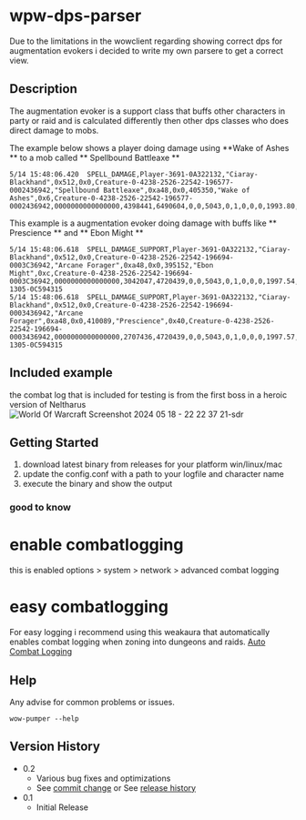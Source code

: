 # wpw-dps-parser

Due to the limitations in the wowclient regarding showing correct dps for augmentation evokers i decided to write my 
own parsere to get a correct view.

## Description

The augmentation evoker is a support class that buffs other characters in party or raid and is calculated differently then other dps classes
who does direct damage to mobs.

The example below shows a player doing damage using  **Wake of Ashes ** to a mob called ** Spellbound Battleaxe **
```
5/14 15:48:06.420  SPELL_DAMAGE,Player-3691-0A322132,"Ciaray-Blackhand",0x512,0x0,Creature-0-4238-2526-22542-196577-0002436942,"Spellbound Battleaxe",0xa48,0x0,405350,"Wake of Ashes",0x6,Creature-0-4238-2526-22542-196577-0002436942,0000000000000000,4398441,6490604,0,0,5043,0,1,0,0,0,1993.80,-2897.95,2097,0.0000,70,97807,47710,-1,6,0,0,0,1,nil,nil
```

This example is a augmentation evoker doing damage with buffs like ** Prescience ** and ** Ebon Might ** 
```
5/14 15:48:06.618  SPELL_DAMAGE_SUPPORT,Player-3691-0A322132,"Ciaray-Blackhand",0x512,0x0,Creature-0-4238-2526-22542-196694-0003C36942,"Arcane Forager",0xa48,0x0,395152,"Ebon Might",0xc,Creature-0-4238-2526-22542-196694-0003C36942,0000000000000000,3042047,4720439,0,0,5043,0,1,0,0,0,1997.54,-2897.81,2097,5.7621,70,1677,779,-1,3,0,0,0,1,nil,nil,Player-1305-0C594315
5/14 15:48:06.618  SPELL_DAMAGE_SUPPORT,Player-3691-0A322132,"Ciaray-Blackhand",0x512,0x0,Creature-0-4238-2526-22542-196694-0003436942,"Arcane Forager",0xa48,0x0,410089,"Prescience",0x40,Creature-0-4238-2526-22542-196694-0003436942,0000000000000000,2707436,4720439,0,0,5043,0,1,0,0,0,1997.57,-2897.79,2097,5.8251,70,708,329,-1,3,0,0,0,1,nil,nil,Player-1305-0C594315
```
## Included example
the combat log that is included for testing is from the first boss in a heroic version of Neltharus
![World Of Warcraft Screenshot 2024 05 18 - 22 22 37 21-sdr](https://github.com/pefman/wow-dps-parser/assets/5830988/208bec5a-bb76-4eed-858f-4bee78d5db53)



## Getting Started

1. download latest binary from releases for your platform win/linux/mac
2. update the config.conf with a path to your logfile and character name
3. execute the binary and show the output

### good to know

# enable combatlogging
this is enabled options > system > network > advanced combat logging

# easy combatlogging
For easy logging i recommend using this weakaura that automatically enables combat logging when zoning into dungeons and raids.
[Auto Combat Logging]([https://www.example.com](https://wago.io/-Np8BNw7n))

## Help

Any advise for common problems or issues.
```
wow-pumper --help
```

## Version History

* 0.2
    * Various bug fixes and optimizations
    * See [commit change]() or See [release history]()
* 0.1
    * Initial Release
